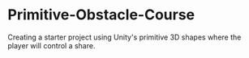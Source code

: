 # Primitive-Obstacle-Course
Creating a starter project using Unity's primitive 3D shapes where the player will control a share.
